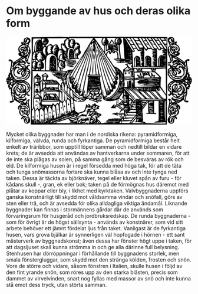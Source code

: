 # Om byggande av hus och deras olika form

![](../../osv/book-12/chapter-2.svg)

Mycket olika byggnader har man i de nordiska rikena: pyramidformiga, kilformiga, välvda, runda och fyrkantiga. De pyramidformiga består helt enkelt av träribbor, som upptill löper samman och nedtill bildar en vidare krets; de är avsedda att användas av hantverkarna under sommaren, för att de inte ska plågas av solen, på samma gång som de besväras av rök och eld. De kilformiga husen är i regel försedda med höga tak, för att de täta och tunga snömassorna fortare ska kunna blåsa av och inte tynga ned taken. Dessa är täckta av björknäver, tegel eller kluvet spån av furu - för kådans skull -, gran, ek eller bok; taken på de förmögnas hus däremot med plåtar av koppar eller bly, i likhet med kyrktaken. Valvbyggnaderna uppförs ganska konstnärligt till skydd mot våldsamma vindar och snöfall, görs av sten eller trä, och är avsedda för olika alldagliga viktiga ändamål. Liknande byggnader kan finnas i stormännens gårdar där de används som förvaringsrum för husgeråd och jordbruksredskap. De runda byggnaderna - som för övrigt är de högst sällsynta - används av konstnärer, som vid sitt arbete behöver ett jämnt fördelat ljus från taket. Vanligast är de fyrkantiga husen, vars grova bjälkar är synnerligen väl hopfogade i hörnen - ett sant mästerverk av byggnadskonst; även dessa har fönster högt uppe i taken, för att dagsljuset skall kunna strömma in och ge alla därinne full belysning. Stenhusen har dörröppningar i förhållande till byggnadens storlek, men smala fönstergluggar, som skydd mot den stränga kölden, frosten och snön. Vore de större och vidare, såsom fönstren i Italien, skulle husen i följd av den fint yrande snön, som röres upp av den starka blåsten, precis som dammet av virvelvinden, snart nog fyllas med massor av snö och inte kunna stå emot dess tryck, utan störta samman.